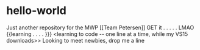 # hello-world
Just another repository for the MWP [[Team Petersen]] GET it . . . . . LMAO {{learning . . . . }}}
<learning to code -- one line at a time, while my VS15 downloads>>
Looking to meet newbies, drop me a line
